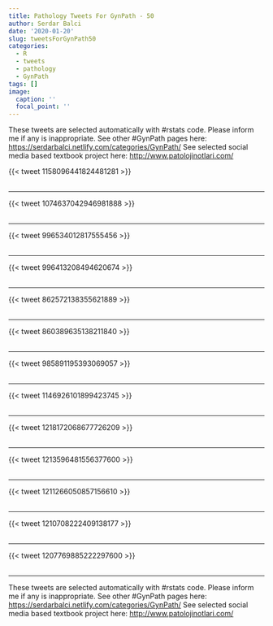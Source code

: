 ```yaml
---
title: Pathology Tweets For GynPath - 50
author: Serdar Balci
date: '2020-01-20'
slug: tweetsForGynPath50
categories:
  - R
  - tweets
  - pathology
  - GynPath
tags: []
image:
  caption: ''
  focal_point: ''
---
```



These tweets are selected automatically with #rstats code. Please inform me if any is inappropriate.
See other #GynPath pages here: https://serdarbalci.netlify.com/categories/GynPath/ 
See selected social media based textbook project here: http://www.patolojinotlari.com/

{{< tweet 1158096441824481281 >}}
<br>
<br>
<hr>
{{< tweet 1074637042946981888 >}}
<br>
<br>
<hr>
{{< tweet 996534012817555456 >}}
<br>
<br>
<hr>
{{< tweet 996413208494620674 >}}
<br>
<br>
<hr>
{{< tweet 862572138355621889 >}}
<br>
<br>
<hr>
{{< tweet 860389635138211840 >}}
<br>
<br>
<hr>
{{< tweet 985891195393069057 >}}
<br>
<br>
<hr>
{{< tweet 1146926101899423745 >}}
<br>
<br>
<hr>
{{< tweet 1218172068677726209 >}}
<br>
<br>
<hr>
{{< tweet 1213596481556377600 >}}
<br>
<br>
<hr>
{{< tweet 1211266050857156610 >}}
<br>
<br>
<hr>
{{< tweet 1210708222409138177 >}}
<br>
<br>
<hr>
{{< tweet 1207769885222297600 >}}
<br>
<br>
<hr>


These tweets are selected automatically with #rstats code. Please inform me if any is inappropriate.
See other #GynPath pages here: https://serdarbalci.netlify.com/categories/GynPath/ 
See selected social media based textbook project here: http://www.patolojinotlari.com/
